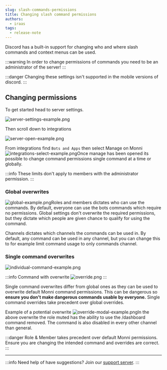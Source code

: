 ```yaml
---
slug: slash-commands-permissions
title: Changing slash command permissions
authors:
  - iraas
tags:
  - release-note
---
```

Discord has a built-in support for changing who and where slash commands and context menus can be used.

:::warning
In order to change permissions of commands you need to be an administrator of the server!
:::

:::danger
Changing these settings isn't supported in the mobile versions of discord.
:::


## Changing permissions
To get started head to server settings.

![server-settings-example.png](images/server-settings-example.png)
<!-- truncate -->
Then scroll down to integrations

![server-open-example.png](images/server-open-example.png)

From integrations find `Bots and Apps` then select Manage on Monni
![integrations-select-example.png](images/integrations-select-example.png)Once manage has been opened its possible to change command permissions single command at a time or globally.

:::info
These limits don't apply to members with the administrator permission.
:::

### Global overwrites

![global-example.png](images/global-example.png)Roles and members dictates who can use the commands. By default, everyone can use the bots commands which require no permissions. Global settings don't overwrite the required permissions, but they dictate which people are given chance to qualify for using the command.

Channels dictates which channels the commands can be used in. By default, any command can be used in any channel, but you can change this to for example limit command usage to only commands channel.


### Single command overwrites

![individual-command-example.png](images/individual-command-example.png)

:::info
Command with overwrite
![override.png](images/override.png)
:::


Single command overwrites differ from global ones as they can be used to overwrite default Monni command permissions. This can be dangerous so **ensure you don't make dangerous commands usable by everyone.** Single command overrides take precedent over global overrides.

Example of a potential overwrite
![override-modal-example.png](images/override-modal-example.png)In the above overwrite the role muted has the ability to use the /dashboard command removed. The command is also disabled in every other channel than general.


:::danger
Role & Member takes precedent over default Monni permissions. Ensure you are changing the intended command and overrides are correct.
:::

---

:::info
Need help of have suggestions? Join our [support server](https://discord.gg/E8nYdQfqA3).
:::